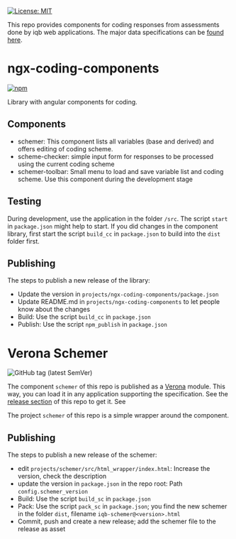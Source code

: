 [![License: MIT](https://img.shields.io/badge/License-MIT-yellow.svg?style=flat-square)](LICENSE.md)

This repo provides components for coding responses from assessments done by iqb web applications. The major data specifications can be [found here](https://github.com/iqb-berlin/responses#readme).

# ngx-coding-components

[![npm](https://img.shields.io/npm/v/%40iqb%2Fngx-coding-components)](https://www.npmjs.com/package/@iqb/ngx-coding-components)

Library with angular components for coding.

## Components
* schemer: This component lists all variables (base and derived) and offers editing of coding scheme.
* scheme-checker: simple input form for responses to be processed using the current coding scheme
* schemer-toolbar: Small menu to load and save variable list and coding scheme. Use this component during the development stage

## Testing

During development, use the application in the folder `/src`. The script `start` in `package.json` might help to start. If you did changes in the component library, first start the script `build_cc` in `package.json` to build into the `dist` folder first.

## Publishing

The steps to publish a new release of the library:
* Update the version in `projects/ngx-coding-components/package.json` 
* Update README.md in `projects/ngx-coding-components` to let people know about the changes 
* Build: Use the script `build_cc` in `package.json`
* Publish: Use the script `npm_publish` in `package.json`

# Verona Schemer

![GitHub tag (latest SemVer)](https://img.shields.io/github/v/tag/iqb-berlin/coding-components)

The component `schemer` of this repo is published as a [Verona](https://verona-interfaces.github.io) module. This way, you can load it in any application supporting the specification. See the [release section](https://github.com/iqb-berlin/coding-components/releases/latest) of this repo to get it. See 

The project `schemer` of this repo is a simple wrapper around the component. 

## Publishing

The steps to publish a new release of the schemer:
* edit `projects/schemer/src/html_wrapper/index.html`: Increase the version, check the description
* update the version in `package.json` in the repo root: Path `config.schemer_version`
* Build: Use the script `build_sc` in `package.json`
* Pack: Use the script `pack_sc` in `package.json`; you find the new schemer in the folder `dist`, filename `iqb-schemer@<version>.html`
* Commit, push and create a new release; add the schemer file to the release as asset 

 
 
